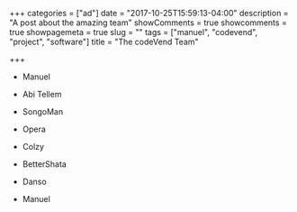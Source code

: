 +++
categories = ["ad"]
date = "2017-10-25T15:59:13-04:00"
description = "A post about the amazing team"
showComments = true
showcomments = true
showpagemeta = true
slug = ""
tags = ["manuel", "codevend", "project", "software"]
title = "The codeVend Team"

+++
- Manuel<br>
- Abi Tellem<br>
- SongoMan<br>
- Opera<br>
- Colzy<br>
- BetterShata<br>
- Danso<br>

- Manuel
